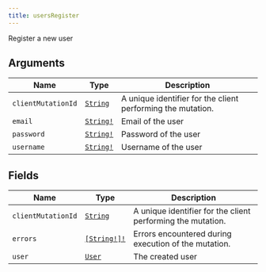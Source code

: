 ```yaml
---
title: usersRegister
---
```


Register a new user

## Arguments

| Name | Type | Description |
|------|------|-------------|
| `clientMutationId` | [`String`](../scalar/string.md) | A unique identifier for the client performing the mutation. |
| `email` | [`String!`](../scalar/string.md) | Email of the user |
| `password` | [`String!`](../scalar/string.md) | Password of the user |
| `username` | [`String!`](../scalar/string.md) | Username of the user |

## Fields

| Name | Type | Description |
|------|------|-------------|
| `clientMutationId` | [`String`](../scalar/string.md) | A unique identifier for the client performing the mutation. |
| `errors` | [`[String!]!`](../scalar/string.md) | Errors encountered during execution of the mutation. |
| `user` | [`User`](../object/user.md) | The created user |

